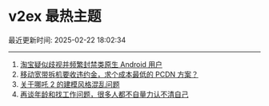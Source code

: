 # v2ex 最热主题

最近更新时间: 2025-02-22 18:02:34

--- 
1. [淘宝疑似歧视并频繁封禁类原生 Android 用户](https://www.v2ex.com/t/1113414) 
2. [移动宽带拆机要收违约金，求个成本最低的 PCDN 方案？](https://www.v2ex.com/t/1113412) 
3. [关于哪吒 2 的建模风格混乱问题](https://www.v2ex.com/t/1113422) 
4. [再谈年龄和找工作问题，很多人都不自量力认不清自己](https://www.v2ex.com/t/1113426) 
